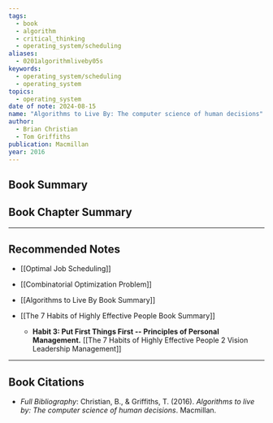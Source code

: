 ```yaml
---
tags:
  - book
  - algorithm
  - critical_thinking
  - operating_system/scheduling
aliases:
  - 0201algorithmliveby05s
keywords:
  - operating_system/scheduling
  - operating_system
topics:
  - operating_system
date of note: 2024-08-15
name: "Algorithms to Live By: The computer science of human decisions"
author:
  - Brian Christian
  - Tom Griffiths
publication: Macmillan
year: 2016
---
```


## Book Summary



## Book Chapter Summary





-----------
##  Recommended Notes


- [[Optimal Job Scheduling]]
- [[Combinatorial Optimization Problem]]


- [[Algorithms to Live By Book Summary]]
- [[The 7 Habits of Highly Effective People Book Summary]]
	- **Habit 3: Put First Things First -- Principles of Personal Management.**  [[The 7 Habits of Highly Effective People 2 Vision Leadership Management]] 



----------
## Book Citations

- *Full Bibliography*: Christian, B., & Griffiths, T. (2016). _Algorithms to live by: The computer science of human decisions_. Macmillan.

